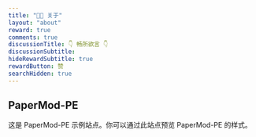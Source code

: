 ```yaml
---
title: "🧑‍💻 关于"
layout: "about"
reward: true
comments: true
discussionTitle: 👇 畅所欲言 👇
discussionSubtitle:
hideRewardSubtitle: true
rewardButton: 赞
searchHidden: true
---
```


## PaperMod-PE

这是 PaperMod-PE 示例站点。你可以通过此站点预览 PaperMod-PE 的样式。